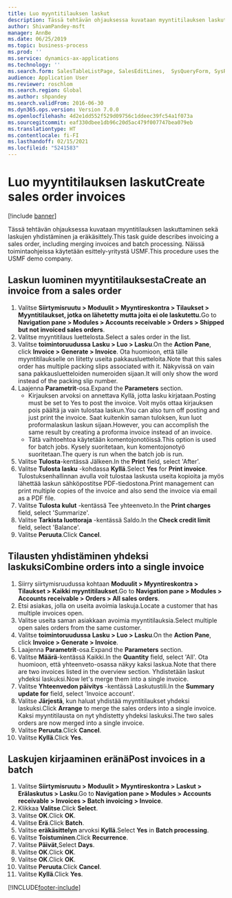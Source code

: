```yaml
---
title: Luo myyntitilauksen laskut
description: Tässä tehtävän ohjauksessa kuvataan myyntitilauksen laskuttaminen sekä laskujen yhdistäminen ja eräkäsittely.
author: ShivamPandey-msft
manager: AnnBe
ms.date: 06/25/2019
ms.topic: business-process
ms.prod: ''
ms.service: dynamics-ax-applications
ms.technology: ''
ms.search.form: SalesTableListPage, SalesEditLines,  SysQueryForm, SysRecurrence
audience: Application User
ms.reviewer: roschlom
ms.search.region: Global
ms.author: shpandey
ms.search.validFrom: 2016-06-30
ms.dyn365.ops.version: Version 7.0.0
ms.openlocfilehash: 4d2e1dd552f529d09756c1ddeec39fc54a1f073a
ms.sourcegitcommit: eaf330dbee1db96c20d5ac479f007747bea079eb
ms.translationtype: HT
ms.contentlocale: fi-FI
ms.lasthandoff: 02/15/2021
ms.locfileid: "5241583"
---
```

# <a name="create-sales-order-invoices"></a><span data-ttu-id="7212b-103">Luo myyntitilauksen laskut</span><span class="sxs-lookup"><span data-stu-id="7212b-103">Create sales order invoices</span></span>

[!include [banner](../../includes/banner.md)]

<span data-ttu-id="7212b-104">Tässä tehtävän ohjauksessa kuvataan myyntitilauksen laskuttaminen sekä laskujen yhdistäminen ja eräkäsittely.</span><span class="sxs-lookup"><span data-stu-id="7212b-104">This task guide describes invoicing a sales order, including merging invoices and batch processing.</span></span> <span data-ttu-id="7212b-105">Näissä toimintaohjeissa käytetään esittely-yritystä USMF.</span><span class="sxs-lookup"><span data-stu-id="7212b-105">This procedure uses the USMF demo company.</span></span>


## <a name="create-an-invoice-from-a-sales-order"></a><span data-ttu-id="7212b-106">Laskun luominen myyntitilauksesta</span><span class="sxs-lookup"><span data-stu-id="7212b-106">Create an invoice from a sales order</span></span>
1. <span data-ttu-id="7212b-107">Valitse **Siirtymisruutu > Moduulit > Myyntireskontra > Tilaukset > Myyntitilaukset, jotka on lähetetty mutta joita ei ole laskutettu.**</span><span class="sxs-lookup"><span data-stu-id="7212b-107">Go to **Navigation pane > Modules > Accounts receivable > Orders > Shipped but not invoiced sales orders**.</span></span>
2. <span data-ttu-id="7212b-108">Valitse myyntitilaus luettelosta.</span><span class="sxs-lookup"><span data-stu-id="7212b-108">Select a sales order in the list.</span></span> 
3. <span data-ttu-id="7212b-109">Valitse **toimintoruudussa** **Lasku > Luo > Lasku**.</span><span class="sxs-lookup"><span data-stu-id="7212b-109">On the **Action Pane**, click **Invoice > Generate > Invoice**.</span></span> <span data-ttu-id="7212b-110">Ota huomioon, että tälle myyntitilaukselle on liitetty useita pakkausluetteloita.</span><span class="sxs-lookup"><span data-stu-id="7212b-110">Note that this sales order has multiple packing slips associated with it.</span></span> <span data-ttu-id="7212b-111">Näkyvissä on vain sana <multiple> pakkausluetteloiden numeroiden sijaan.</span><span class="sxs-lookup"><span data-stu-id="7212b-111">It will only show the word <multiple> instead of the packing slip number.</span></span>  
4. <span data-ttu-id="7212b-112">Laajenna **Parametrit**-osa.</span><span class="sxs-lookup"><span data-stu-id="7212b-112">Expand the **Parameters** section.</span></span>
    - <span data-ttu-id="7212b-113">Kirjauksen arvoksi on annettava Kyllä, jotta lasku kirjataan.</span><span class="sxs-lookup"><span data-stu-id="7212b-113">Posting must be set to Yes to post the invoice.</span></span> <span data-ttu-id="7212b-114">Voit myös ottaa kirjauksen pois päältä ja vain tulostaa laskun.</span><span class="sxs-lookup"><span data-stu-id="7212b-114">You can also turn off posting and just print the invoice.</span></span> <span data-ttu-id="7212b-115">Saat kuitenkin saman tuloksen, kun luot proformalaskun laskun sijaan.</span><span class="sxs-lookup"><span data-stu-id="7212b-115">However, you can accomplish the same result by creating a proforma invoice instead of an invoice.</span></span>  
    - <span data-ttu-id="7212b-116">Tätä vaihtoehtoa käytetään komentojonotöissä.</span><span class="sxs-lookup"><span data-stu-id="7212b-116">This option is used for batch jobs.</span></span> <span data-ttu-id="7212b-117">Kysely suoritetaan, kun komentojonotyö suoritetaan.</span><span class="sxs-lookup"><span data-stu-id="7212b-117">The query is run when the batch job is run.</span></span>
5. <span data-ttu-id="7212b-118">Valitse **Tulosta**-kentässä Jälkeen.</span><span class="sxs-lookup"><span data-stu-id="7212b-118">In the **Print** field, select 'After'.</span></span>
6. <span data-ttu-id="7212b-119">Valitse **Tulosta lasku** -kohdassa **Kyllä**.</span><span class="sxs-lookup"><span data-stu-id="7212b-119">Select **Yes** for **Print invoice**.</span></span> <span data-ttu-id="7212b-120">Tulostuksenhallinnan avulla voit tulostaa laskusta useita kopioita ja myös lähettää laskun sähköpostitse PDF-tiedostona.</span><span class="sxs-lookup"><span data-stu-id="7212b-120">Print management can print  multiple copies of the invoice and also send the invoice via email as a PDF file.</span></span>  
7. <span data-ttu-id="7212b-121">Valitse **Tulosta kulut** -kentässä Tee yhteenveto.</span><span class="sxs-lookup"><span data-stu-id="7212b-121">In the **Print charges** field, select 'Summarize'.</span></span>
8. <span data-ttu-id="7212b-122">Valitse **Tarkista luottoraja** -kentässä Saldo.</span><span class="sxs-lookup"><span data-stu-id="7212b-122">In the **Check credit limit** field, select 'Balance'.</span></span>
9. <span data-ttu-id="7212b-123">Valitse **Peruuta**.</span><span class="sxs-lookup"><span data-stu-id="7212b-123">Click **Cancel**.</span></span>

## <a name="combine-orders-into-a-single-invoice"></a><span data-ttu-id="7212b-124">Tilausten yhdistäminen yhdeksi laskuksi</span><span class="sxs-lookup"><span data-stu-id="7212b-124">Combine orders into a single invoice</span></span>
1. <span data-ttu-id="7212b-125">Siirry siirtymisruudussa kohtaan **Moduulit > Myyntireskontra > Tilaukset > Kaikki myyntitilaukset**.</span><span class="sxs-lookup"><span data-stu-id="7212b-125">Go to **Navigation pane > Modules > Accounts receivable > Orders > All sales orders**.</span></span>
2. <span data-ttu-id="7212b-126">Etsi asiakas, jolla on useita avoimia laskuja.</span><span class="sxs-lookup"><span data-stu-id="7212b-126">Locate a customer that has multiple invoices open.</span></span>
3. <span data-ttu-id="7212b-127">Valitse useita saman asiakkaan avoimia myyntitilauksia.</span><span class="sxs-lookup"><span data-stu-id="7212b-127">Select multiple open sales orders from the same customer.</span></span>
4. <span data-ttu-id="7212b-128">Valitse **toimintoruudussa** **Lasku > Luo > Lasku**.</span><span class="sxs-lookup"><span data-stu-id="7212b-128">On the **Action Pane**, click **Invoice > Generate > Invoice**.</span></span>
5. <span data-ttu-id="7212b-129">Laajenna **Parametrit**-osa.</span><span class="sxs-lookup"><span data-stu-id="7212b-129">Expand the **Parameters** section.</span></span>
6. <span data-ttu-id="7212b-130">Valitse **Määrä**-kentässä Kaikki.</span><span class="sxs-lookup"><span data-stu-id="7212b-130">In the **Quantity** field, select 'All'.</span></span> <span data-ttu-id="7212b-131">Ota huomioon, että yhteenveto-osassa näkyy kaksi laskua.</span><span class="sxs-lookup"><span data-stu-id="7212b-131">Note that there are two invoices listed in the overview section.</span></span> <span data-ttu-id="7212b-132">Yhdistetään laskut yhdeksi laskuksi.</span><span class="sxs-lookup"><span data-stu-id="7212b-132">Now let's merge them into a single invoice.</span></span>  
7. <span data-ttu-id="7212b-133">Valitse **Yhteenvedon päivitys** -kentässä Laskutustili.</span><span class="sxs-lookup"><span data-stu-id="7212b-133">In the **Summary update for** field, select 'Invoice account'.</span></span>
8. <span data-ttu-id="7212b-134">Valitse **Järjestä**, kun haluat yhdistää myyntitilaukset yhdeksi laskuksi.</span><span class="sxs-lookup"><span data-stu-id="7212b-134">Click **Arrange** to merge the sales orders into a single invoice.</span></span> <span data-ttu-id="7212b-135">Kaksi myyntitilausta on nyt yhdistetty yhdeksi laskuksi.</span><span class="sxs-lookup"><span data-stu-id="7212b-135">The two sales orders are now merged into a single invoice.</span></span>   
9. <span data-ttu-id="7212b-136">Valitse **Peruuta**.</span><span class="sxs-lookup"><span data-stu-id="7212b-136">Click **Cancel**.</span></span>
10. <span data-ttu-id="7212b-137">Valitse **Kyllä**.</span><span class="sxs-lookup"><span data-stu-id="7212b-137">Click **Yes**.</span></span>

## <a name="post-invoices-in-a-batch"></a><span data-ttu-id="7212b-138">Laskujen kirjaaminen eränä</span><span class="sxs-lookup"><span data-stu-id="7212b-138">Post invoices in a batch</span></span>
1. <span data-ttu-id="7212b-139">Valitse **Siirtymisruutu > Moduulit > Myyntireskontra > Laskut > Erälaskutus > Lasku**.</span><span class="sxs-lookup"><span data-stu-id="7212b-139">Go to **Navigation pane > Modules > Accounts receivable > Invoices > Batch invoicing > Invoice**.</span></span>
2. <span data-ttu-id="7212b-140">Klikkaa **Valitse**.</span><span class="sxs-lookup"><span data-stu-id="7212b-140">Click **Select**.</span></span>
3. <span data-ttu-id="7212b-141">Valitse **OK**.</span><span class="sxs-lookup"><span data-stu-id="7212b-141">Click **OK**.</span></span>
4. <span data-ttu-id="7212b-142">Valitse **Erä**.</span><span class="sxs-lookup"><span data-stu-id="7212b-142">Click **Batch**.</span></span>
5. <span data-ttu-id="7212b-143">Valitse **eräkäsittelyn** arvoksi **Kyllä**.</span><span class="sxs-lookup"><span data-stu-id="7212b-143">Select **Yes** in **Batch processing**.</span></span>
6. <span data-ttu-id="7212b-144">Valitse **Toistuminen**.</span><span class="sxs-lookup"><span data-stu-id="7212b-144">Click **Recurrence**.</span></span>
7. <span data-ttu-id="7212b-145">Valitse **Päivät**,</span><span class="sxs-lookup"><span data-stu-id="7212b-145">Select **Days**.</span></span>
8. <span data-ttu-id="7212b-146">Valitse **OK**.</span><span class="sxs-lookup"><span data-stu-id="7212b-146">Click **OK**.</span></span>
9. <span data-ttu-id="7212b-147">Valitse **OK**.</span><span class="sxs-lookup"><span data-stu-id="7212b-147">Click **OK**.</span></span>
10. <span data-ttu-id="7212b-148">Valitse **Peruuta**.</span><span class="sxs-lookup"><span data-stu-id="7212b-148">Click **Cancel**.</span></span>
11. <span data-ttu-id="7212b-149">Valitse **Kyllä**.</span><span class="sxs-lookup"><span data-stu-id="7212b-149">Click **Yes**.</span></span>



[!INCLUDE[footer-include](../../../includes/footer-banner.md)]